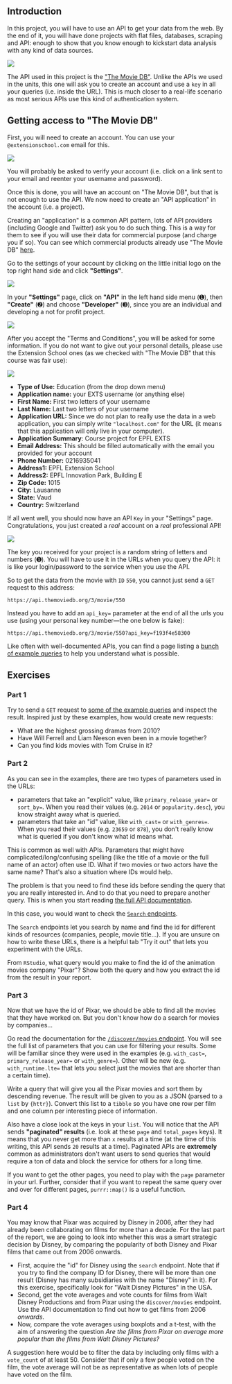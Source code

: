 ## Introduction

In this project, you will have to use an API to get your data from the web. 
By the end of it, you will have done projects with flat files, databases, scraping and API: enough to show that you know enough to kickstart data analysis with any kind of data sources.

![](https://d7whxh71cqykp.cloudfront.net/uploads/image/data/2242/04-project-movie.png)

The API used in this project is the ["The Movie DB"](https://www.themoviedb.org). 
Unlike the APIs we used in the units, this one will ask you to create an account and use a `key` in all your queries (i.e. inside the URL). 
This is much closer to a real-life scenario as most serious APIs use this kind of authentication system.

## Getting access to "The Movie DB"

First, you will need to create an account. 
You can use your `@extensionschool.com` email for this.

![](https://d7whxh71cqykp.cloudfront.net/uploads/image/data/2243/04-project-movie-setup0.png)

You will probably be asked to verify your account (i.e. click on a link sent to your email and reenter your username and password).

Once this is done, you will have an account on "The Movie DB", but that is not enough to use the API. 
We now need to create an "API application" in the account (i.e. a project).

Creating an "application" is a common API pattern, lots of API providers (including Google and Twitter) ask you to do such thing. 
This is a way for them to see if you will use their data for commercial purpose (and charge you if so). 
You can see which commercial products already use "The Movie DB" [here](https://www.themoviedb.org/apps).  

Go to the settings of your account by clicking on the little initial logo on the top right hand side and click **"Settings"**.


![](https://d7whxh71cqykp.cloudfront.net/uploads/image/data/2244/04-project-movie-setup1.png)

In your **"Settings"** page, click on **"API"** in the left hand side menu (➊), then **"Create"** (➋) and choose **"Developer"** (➌), since you are an individual and developing a not for profit project.

![](https://d7whxh71cqykp.cloudfront.net/uploads/image/data/2245/04-project-movie-setup2.png)

After you accept the "Terms and Conditions", you will be asked for some information. 
If you do not want to give out your personal details, please use the Extension School ones (as we checked with "The Movie DB" that this course was fair use):

![](https://d7whxh71cqykp.cloudfront.net/uploads/image/data/2247/04-project-movie-setup3.png)

- **Type of Use:** Education (from the drop down menu)
- **Application name:** your EXTS username (or anything else)
- **First Name:** First two letters of your username
- **Last Name:** Last two letters of your username
- **Application URL:** Since we do not plan to really use the data in a web application, you can simply write `"localhost.com"` for the URL (it means that this application will only live in your computer).
- **Application Summary**: Course project for EPFL EXTS
- **Email Address:** This should be filled automatically with the email you provided for your account
- **Phone Number:** 0216935041
- **Address1:** EPFL Extension School
- **Address2:** EPFL Innovation Park, Building E
- **Zip Code:** 1015
- **City:** Lausanne
- **State:** Vaud
- **Country:** Switzerland

If all went well, you should now have an API `Key` in your "Settings" page. 
Congratulations, you just created a *real* account on a *real* professional API!

![](https://d7whxh71cqykp.cloudfront.net/uploads/image/data/2246/04-project-movie-setup4.png)

The key you received for your project is a random string of letters and numbers (➊). 
You will have to use it in the URLs when you query the API: it is like your login/password to the service when you use the API.

So to get the data from the movie with `ID` `550`, you cannot just send a `GET` request to this address:

```
https://api.themoviedb.org/3/movie/550
```

Instead you have to add an `api_key=` parameter at the end of all the urls you use (using your personal key number—the one below is fake):

```
https://api.themoviedb.org/3/movie/550?api_key=f193f4e58300
```

Like often with well-documented APIs, you can find a page listing a  [bunch of example queries](https://www.themoviedb.org/documentation/api/discover) to help you understand what is possible.

## Exercises
### Part 1

Try to send a `GET` request to [some of the example queries](https://www.themoviedb.org/documentation/api/discover) and inspect the result. 
Inspired just by these examples, how would create new requests:

- What are the highest grossing dramas from 2010?
- Have Will Ferrell and Liam Neeson even been in a movie together?
- Can you find kids movies with Tom Cruise in it?

### Part 2

As you can see in the examples, there are two types of parameters used in the URLs:

- parameters that take an "explicit" value, like `primary_release_year=` or `sort_by=`. When you read their values (e.g. `2014` or `popularity.desc`), you know straight away what is queried.
- parameters that take an "id" value, like `with_cast=` or `with_genres=`. When you read their values (e.g. `23659` or `878`), you don't really know what is queried if you don't know what id means what.

This is common as well with APIs. Parameters that might have complicated/long/confusing spelling (like the title of a movie or the full name of an actor) often use ID. 
What if two movies or two actors have the same name? 
That's also a situation where IDs would help.

The problem is that you need to find these ids before sending the query that you are really interested in. 
And to do that you need to prepare another query. 
This is when you start reading [the full API documentation](https://developers.themoviedb.org/3/getting-started/introduction).

In this case, you would want to check the [`Search` endpoints](https://developers.themoviedb.org/3/search/search-companies). 

The `Search` endpoints let you search by name and find the id for different kinds of resources  (companies, people, movie title...). 
If you are unsure on how to write these URLs, there is a helpful tab "Try it out" that lets you experiment with the URLs.

From `RStudio`, what query would you make to find the id of the animation movies company "Pixar"? 
Show both the query and how you extract the id from the result in your report.

### Part 3

Now that we have the id of Pixar, we should be able to find all the movies that they have worked on. 
But you don't know how do a search for movies by companies...

Go read the documentation for the [`/discover/movies` endpoint](https://developers.themoviedb.org/3/discover/movie-discover). 
You will see the full list of parameters that you can use for filtering your results. 
Some will be familiar since they were used in the examples (e.g. `with_cast=`, `primary_release_year=` or `with_genre=`). 
Other will be new (e.g. `with_runtime.lte=` that lets you select just the movies that are shorter than a certain time).

Write a query that will give you all the Pixar movies and sort them by descending revenue. 
The result will be given to you as a JSON (parsed to a `list` by `{httr}`).
Convert this list to a `tibble` so you have one row per film and one column per interesting piece of information.

Also have a close look at the keys in your `list`. 
You will notice that the API sends **"paginated" results** (i.e. look at these `page` and `total_pages` keys). 
It means that you never get more than `x` results at a time (at the time of this writing, this API sends `20` results at a time).
Paginated APIs are **extremely** common as administrators don't want users to send queries that would require a ton of data and block the service for others for a long time.

If you want to get the other pages, you need to play with the `page` parameter in your url.
Further, consider that if you want to repeat the same query over and over for different pages, `purrr::map()` is a useful function.

### Part 4

You may know that Pixar was acquired by Disney in 2006, after they had already been collaborating on films for more than a decade. 
For the last part of the report, we are going to look into whether this was a smart strategic decision by Disney, by comparing the popularity of both Disney and Pixar films that came out from 2006 onwards.

- First, acquire the "id" for Disney using the `search` endpoint. Note that if you try to find the company ID for Disney, there will be more than one result (Disney has many subsidiaries with the name "Disney" in it). For this exercise, specifically look for "Walt Disney Pictures" in the USA.
- Second, get the vote averages and vote counts for films from Walt Disney Productions and from Pixar using the `discover/movies` endpoint. Use the API documentation to find out how to get films from 2006 *onwards*.
- Now, compare the vote averages using boxplots and a t-test, with the aim of answering the question *Are the films from Pixar on average more popular than the films from Walt Disney Pictures?*

A suggestion here would be to filter the data by including only films with a `vote_count` of at least 50.
Consider that if only a few people voted on the film, the vote average will not be as representative as when lots of people have voted on the film.
